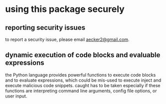 <!-- THIS FILE IS EXCLUSIVELY MAINTAINED by the project de_tpl_project V0.2.0 -->
# using this package securely

## reporting security issues

to report a security issue, please email [aecker2@gmail.com](mailto:aecker2@gmail.com).

## dynamic execution of code blocks and evaluable expressions

the Python language provides powerful functions to execute code blocks and to evaluate expressions, which could be
mis-used to execute inject and execute malicious code snippets. caught has to be taken especially if these functions are
interpreting command line arguments, config file options, or user input.
